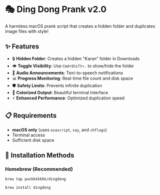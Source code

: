 
# 🎭 Ding Dong Prank v2.0

A harmless macOS prank script that creates a hidden folder and duplicates image files with style!

## ✨ Features

- 🔒 **Hidden Folder**: Creates a hidden "Karan" folder in Downloads
- 👁️ **Toggle Visibility**: Use `Cmd+Shift+.` to show/hide the folder
- 🎵 **Audio Announcements**: Text-to-speech notifications
- 📊 **Progress Monitoring**: Real-time file count and disk space
- 🛡️ **Safety Limits**: Prevents infinite duplication
- 🎨 **Colorized Output**: Beautiful terminal interface
- ⚡ **Enhanced Performance**: Optimized duplication speed

## 📋 Requirements

- **macOS only** (uses `osascript`, `say`, and `chflags`)
- Terminal access
- Sufficient disk space

## 🚀 Installation Methods

### Homebrew (Recommended)

    brew tap punkkkkkkk/dingdong
    
    brew install dingdong
